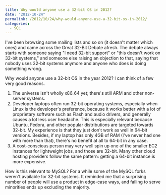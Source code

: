 ```yaml
---
title: Why would anyone use a 32-bit OS in 2012?
date: "2012-10-24"
permalink: /2012/10/24/why-would-anyone-use-a-32-bit-os-in-2012/
categories:
  - SQL
---
```

I've been browsing some mailing lists and so on (it doesn't matter which ones) and came across the Great 32-Bit Debate afresh. The debate always starts with someone saying "I need 32-bit support" or "this doesn't work on 32-bit systems," and someone else raising an objection to that, saying that nobody uses 32-bit systems anymore and anyone who does is doing something wrong.

Why would anyone use a 32-bit OS in the year 2012? I can think of a few very good reasons.

1.  The universe isn't wholly x86_64 yet; there's still ARM and other non-server systems.
2.  Developer laptops often run 32-bit operating systems, especially when Linux is the developer's preference, because it works better with a lot of proprietary software such as Flash and audio drivers, and generally causes a lot less user headache. This is especially relevant because Ubuntu, Fedora, and other popular distributions are targeted towards 32-bit. My experience is that they just don't work as well in 64-bit versions. Besides, if my laptop has only 4GB of RAM (I've never had one with more than that), there's no benefit at all to 64-bit in any case.
3.  A cost-conscious person may very well spin up one of the smaller EC2 instances for lightweight jobs, and those are 32-bit. Many other cloud hosting providers follow the same pattern: getting a 64-bit instance is more expensive.

How is this relevant to MySQL? For a while some of the MySQL forks weren't available for 32-bit systems. It reminded me that a surprising number of people will use a product in edge-case ways, and failing to serve minorities ends up excluding the majority.
